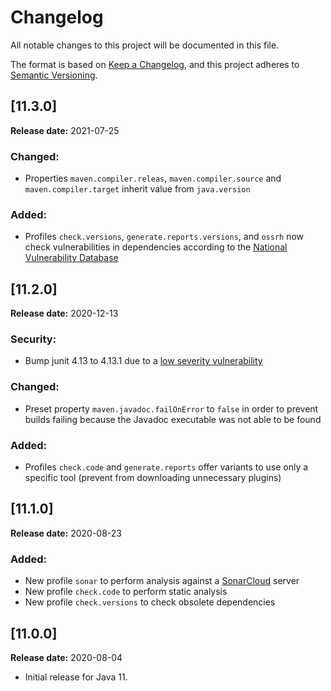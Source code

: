 Changelog
====================================================================================================
All notable changes to this project will be documented in this file.

The format is based on [Keep a Changelog](https://keepachangelog.com/en/1.0.0/),
and this project adheres to [Semantic Versioning](https://semver.org).


[11.3.0]
----------------------------------------------------------------------------------------------------
**Release date:** 2021-07-25
### Changed:
- Properties `maven.compiler.releas`, `maven.compiler.source` and `maven.compiler.target` inherit value from `java.version`
### Added:
- Profiles `check.versions`, `generate.reports.versions`, and `ossrh` now check vulnerabilities in 
dependencies according to the [National Vulnerability Database](https://nvd.nist.gov/)


[11.2.0]
----------------------------------------------------------------------------------------------------
**Release date:** 2020-12-13
### Security:
- Bump junit 4.13 to 4.13.1 due to a [low severity vulnerability](https://github.com/advisories/GHSA-269g-pwp5-87pp)
### Changed:
- Preset property `maven.javadoc.failOnError` to `false` in order to prevent builds failing because 
the Javadoc executable was not able to be found
### Added:  
- Profiles `check.code` and `generate.reports` offer variants to use only a specific tool 
(prevent from downloading unnecessary plugins)
  

[11.1.0]
----------------------------------------------------------------------------------------------------
**Release date:** 2020-08-23
### Added:
- New profile `sonar` to perform analysis against a [SonarCloud](https://sonarcloud.io/projects) server
- New profile `check.code` to perform static analysis
- New profile `check.versions` to check obsolete dependencies

[11.0.0]
----------------------------------------------------------------------------------------------------
**Release date:** 2020-08-04

- Initial release for Java 11.
